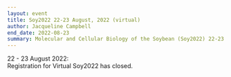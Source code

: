 ```yaml
---
layout: event
title: Soy2022 22-23 August, 2022 (virtual)
author: Jacqueline Campbell
end_date: 2022-08-23
summary: Molecular and Cellular Biology of the Soybean (Soy2022) 22-23 August, 2022
---
```

22 - 23 August 2022:<br>
Registration for Virtual Soy2022 has closed. <br>

